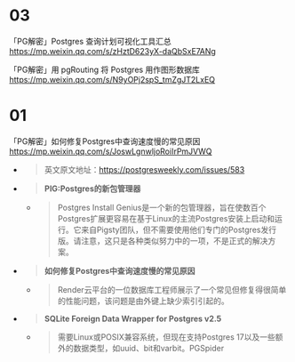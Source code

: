 
# 03

「PG解密」Postgres 查询计划可视化工具汇总 https://mp.weixin.qq.com/s/zHztD623yX-daQbSxE7ANg

「PG解密」用 pgRouting 将 Postgres 用作图形数据库 https://mp.weixin.qq.com/s/N9yOPj2spS_tmZgJT2LxEQ

# 01

「PG解密」如何修复Postgres中查询速度慢的常见原因 https://mp.weixin.qq.com/s/JoswLgnwljoRoiIrPmJVWQ
- > 英文原文地址：https://postgresweekly.com/issues/583
- > **PIG:Postgres的新包管理器**
  * > Postgres Install Genius是一个新的包管理器，旨在使数百个Postgres扩展更容易在基于Linux的主流Postgres安装上启动和运行。它来自Pigsty团队，但不需要使用他们专门的Postgres发行版。请注意，这只是各种类似努力中的一项，不是正式的解决方案。
- > **如何修复Postgres中查询速度慢的常见原因**
  * > Render云平台的一位数据库工程师展示了一个常见但修复得很简单的性能问题，该问题是由外键上缺少索引引起的。
- > **SQLite Foreign Data Wrapper for Postgres v2.5**
  * > 需要Linux或POSIX兼容系统，但现在支持Postgres 17以及一些额外的数据类型，如uuid、bit和varbit。PGSpider
